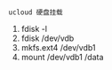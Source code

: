 ```

ucloud 硬盘挂载

```

1. fdisk -l
2. fdisk /dev/vdb
3. mkfs.ext4 /dev/vdb1
4. mount /dev/vdb1 /data
